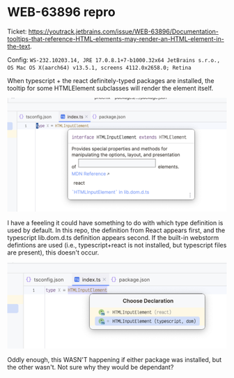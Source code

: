 # WEB-63896 repro

Ticket: https://youtrack.jetbrains.com/issue/WEB-63896/Documentation-tooltips-that-reference-HTML-elements-may-render-an-HTML-element-in-the-text.

Config: `WS-232.10203.14, JRE 17.0.8.1+7-b1000.32x64 JetBrains s.r.o., OS Mac OS X(aarch64) v13.5.1, screens 4112.0x2658.0; Retina`

When typescript + the react definitely-typed packages are installed, the tooltip for some HTMLElement subclasses will render the element itself.

![tooltip.png](tooltip.png)

I have a feeeling it could have something to do with which type definition is used by default. In this repo, the definition from React appears first, and the typescript lib.dom.d.ts definition appears second. If the built-in webstorm defintions are used (i.e., typescript+react is not installed, but typescript files are present), this doesn't occur.

![screenshot.png](screenshot.png)

Oddly enough, this WASN'T happening if either package was installed, but the other wasn't. Not sure why they would be dependant?
